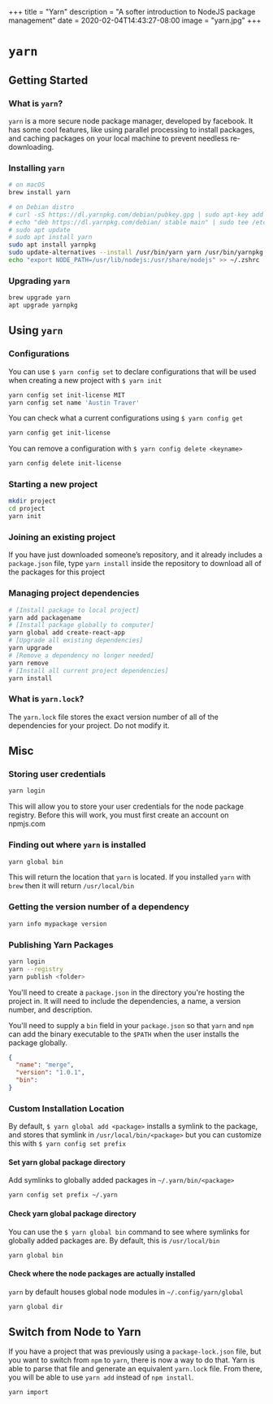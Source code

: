 +++
title = "Yarn"
description = "A softer introduction to NodeJS package management"
date = 2020-02-04T14:43:27-08:00
image = "yarn.jpg"
+++

# `yarn`

## Getting Started

### What is `yarn`?

`yarn` is a more secure node package manager, developed by facebook. It has some cool features, like using parallel processing to install packages, and caching packages on your local machine to prevent needless re-downloading.

### Installing `yarn`

```sh
# on macOS
brew install yarn

# on Debian distro
# curl -sS https://dl.yarnpkg.com/debian/pubkey.gpg | sudo apt-key add -
# echo "deb https://dl.yarnpkg.com/debian/ stable main" | sudo tee /etc/apt/sources.list.d/yarn.list
# sudo apt update
# sudo apt install yarn
sudo apt install yarnpkg
sudo update-alternatives --install /usr/bin/yarn yarn /usr/bin/yarnpkg 1
echo "export NODE_PATH=/usr/lib/nodejs:/usr/share/nodejs" >> ~/.zshrc
```

### Upgrading `yarn`

```sh
brew upgrade yarn
apt upgrade yarnpkg
```

## Using `yarn`

### Configurations

You can use `$ yarn config set` to declare configurations that will be used when creating a new project with `$ yarn init`

```sh
yarn config set init-license MIT
yarn config set name 'Austin Traver'
```

You can check what a current configurations using `$ yarn config get`

```sh
yarn config get init-license
```

You can remove a configuration with `$ yarn config delete <keyname>`

```sh
yarn config delete init-license
```

### Starting a new project

```sh
mkdir project
cd project
yarn init
```

### Joining an existing project

If you have just downloaded someone’s repository, and it already includes a `package.json` file, type `yarn install` inside the repository to download all of the packages for this project


### Managing project dependencies

```sh
# [Install package to local project]
yarn add packagename
# [Install package globally to computer]
yarn global add create-react-app
# [Upgrade all existing dependencies]
yarn upgrade
# [Remove a dependency no longer needed]
yarn remove
# [Install all current project dependencies]
yarn install
```


### What is `yarn.lock`?

The `yarn.lock` file stores the exact version number of all of the dependencies for your project. Do not modify it.


## Misc

### Storing user credentials

```sh
yarn login
```

This will allow you to store your user credentials for the node package registry. Before this will work, you must first create an account on npmjs.com

### Finding out where `yarn` is installed
```sh
yarn global bin
```

This will return the location that `yarn` is located. If you installed `yarn` with `brew` then it will return `/usr/local/bin`

### Getting the version number of a dependency

```sh
yarn info mypackage version
```

### Publishing Yarn Packages

```sh
yarn login
yarn --registry
yarn publish <folder>
```

You'll need to create a `package.json` in the directory you're hosting the project in. It will need to include the dependencies, a name, a version number, and description.

You'll need to supply a `bin` field in your `package.json` so that `yarn` and `npm` can add the binary executable to the `$PATH` when the user installs the package globally.

```json
{
  "name": "merge",
  "version": "1.0.1",
  "bin":
}
```

### Custom Installation Location

By default, `$ yarn global add <package>` installs a symlink to the package, and stores that symlink in `/usr/local/bin/<package>` but you can customize this with `$ yarn config set prefix`

#### Set yarn global package directory

Add symlinks to globally added packages in `~/.yarn/bin/<package>`

```sh
yarn config set prefix ~/.yarn
```

#### Check yarn global package directory

You can use the `$ yarn global bin` command to see where symlinks for globally added packages are. By default, this is `/usr/local/bin`

```sh
yarn global bin
```

#### Check where the node packages are actually installed

`yarn` by default houses global node modules in `~/.config/yarn/global`

```sh
yarn global dir
```

## Switch from Node to Yarn

If you have a project that was previously using a `package-lock.json` file, but you want to switch from `npm` to `yarn`, there is now a way to do that. Yarn is able to parse that file and generate an equivalent `yarn.lock` file. From there, you will be able to use `yarn add` instead of `npm install`.

  ```sh
  yarn import
  ```
